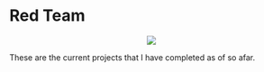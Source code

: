   # Red Team 
<p align="center">
  <img src="https://github.com/user-attachments/assets/62379770-420c-4d20-b5aa-2ebdd3e85c3a"/>
</p>


<p align="center">

These are the current projects that I have completed as of so afar.

  
</p>

